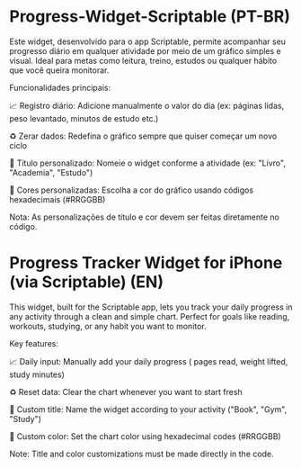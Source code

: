 # Progress-Widget-Scriptable (PT-BR)
Este widget, desenvolvido para o app Scriptable, permite acompanhar seu progresso diário em qualquer atividade por meio de um gráfico simples e visual. Ideal para metas como leitura, treino, estudos ou qualquer hábito que você queira monitorar.

Funcionalidades principais:

📈 Registro diário: Adicione manualmente o valor do dia (ex: páginas lidas, peso levantado, minutos de estudo etc.)

♻️ Zerar dados: Redefina o gráfico sempre que quiser começar um novo ciclo

📝 Título personalizado: Nomeie o widget conforme a atividade (ex: "Livro", "Academia", "Estudo")

🎨 Cores personalizadas: Escolha a cor do gráfico usando códigos hexadecimais (#RRGGBB)

 Nota: As personalizações de título e cor devem ser feitas diretamente no código.

# Progress Tracker Widget for iPhone (via Scriptable) (EN)
This widget, built for the Scriptable app, lets you track your daily progress in any activity through a clean and simple chart. Perfect for goals like reading, workouts, studying, or any habit you want to monitor.

Key features:

📈 Daily input: Manually add your daily progress ( pages read, weight lifted, study minutes)

♻️ Reset data: Clear the chart whenever you want to start fresh

📝 Custom title: Name the widget according to your activity ("Book", "Gym", "Study")

🎨 Custom color: Set the chart color using hexadecimal codes (#RRGGBB)

 Note: Title and color customizations must be made directly in the code.
